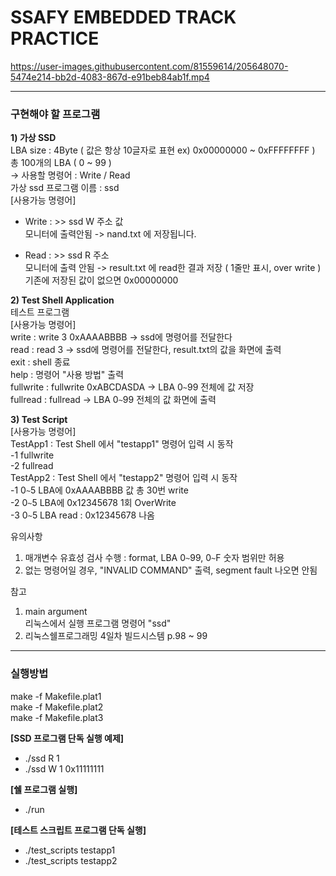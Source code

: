 # **SSAFY EMBEDDED TRACK PRACTICE**

https://user-images.githubusercontent.com/81559614/205648070-5474e214-bb2d-4083-867d-e91beb84ab1f.mp4

---

### **구현해야 할 프로그램**
 **1) 가상 SSD**  
  LBA size : 4Byte ( 값은 항상 10글자로 표현 ex) 0x00000000 ~ 0xFFFFFFFF )  
  총 100개의 LBA ( 0 ~ 99 )  
 -> 사용할 명령어 : Write / Read  
  가상 ssd 프로그램 이름 : ssd  
   [사용가능 명령어]  
   - Write : >> ssd W 주소 값  
   모니터에 출력안됨 -> nand.txt 에 저장됩니다.  
   
   - Read : >> ssd R 주소  
   모니터에 출력 안됨 -> result.txt 에 read한 결과 저장 ( 1줄만 표시, over write )  
   기존에 저장된 값이 없으면 0x00000000  

 **2) Test Shell Application**  
  테스트 프로그램  
  [사용가능 명령어]  
   write     : write 3 0xAAAABBBB -> ssd에 명령어를 전달한다  
   read      : read 3 -> ssd에 명령어를 전달한다, result.txt의 값을 화면에 출력  
   exit       : shell 종료  
   help      : 명령어 "사용 방법" 출력  
   fullwrite : fullwrite 0xABCDASDA -> LBA 0`~`99 전체에 값 저장  
   fullread : fullread -> LBA 0`~`99 전체의 값 화면에 출력  

 **3) Test Script**  
   [사용가능 명령어]  
  TestApp1 : Test Shell 에서 "testapp1" 명령어 입력 시 동작  
          -1 fullwrite  
          -2 fullread  
  TestApp2 : Test Shell 에서 "testapp2" 명령어 입력 시 동작  
          -1 0`~`5 LBA에 0xAAAABBBB 값 총 30번 write  
          -2 0`~`5 LBA에 0x12345678 1회 OverWrite  
          -3 0`~`5 LBA read : 0x12345678 나옴   

유의사항  
 1) 매개변수 유효성 검사 수행 : format, LBA 0`~`99, 0`~`F 숫자 범위만 허용  
 2) 없는 명령어일 경우, "INVALID COMMAND" 출력, segment fault 나오면 안됨  

참고  
 1) main argument  
    리눅스에서 실행 프로그램 명령어 "ssd"  
 2) 리눅스쉘프로그래밍 4일차 빌드시스템 p.98 ~ 99  



---

### 실행방법  
make -f Makefile.plat1  
make -f Makefile.plat2  
make -f Makefile.plat3  

**[SSD 프로그램 단독 실행 예제]**
- ./ssd R 1
- ./ssd W 1 0x11111111

**[쉘 프로그램 실행]**
- ./run

**[테스트 스크립트 프로그램 단독 실행]**
- ./test_scripts testapp1
- ./test_scripts testapp2

